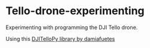 # Tello-drone-experimenting
 
Experimenting with programming the DJI Tello drone.

Using this [DJITelloPy library by damiafuetes](https://github.com/damiafuentes/DJITelloPy)

